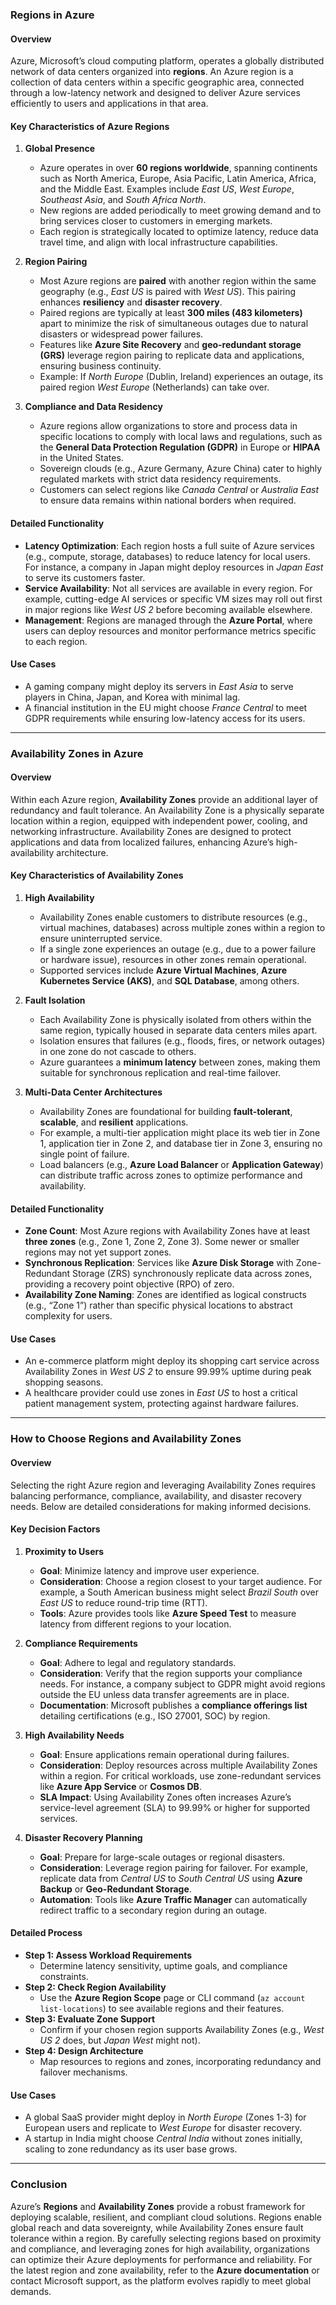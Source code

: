 

### **Regions in Azure**

#### **Overview**
Azure, Microsoft’s cloud computing platform, operates a globally distributed network of data centers organized into **regions**. An Azure region is a collection of data centers within a specific geographic area, connected through a low-latency network and designed to deliver Azure services efficiently to users and applications in that area. 

#### **Key Characteristics of Azure Regions**
1. **Global Presence**  
   - Azure operates in over **60 regions worldwide**, spanning continents such as North America, Europe, Asia Pacific, Latin America, Africa, and the Middle East. Examples include *East US*, *West Europe*, *Southeast Asia*, and *South Africa North*.
   - New regions are added periodically to meet growing demand and to bring services closer to customers in emerging markets.
   - Each region is strategically located to optimize latency, reduce data travel time, and align with local infrastructure capabilities.

2. **Region Pairing**  
   - Most Azure regions are **paired** with another region within the same geography (e.g., *East US* is paired with *West US*). This pairing enhances **resiliency** and **disaster recovery**.
   - Paired regions are typically at least **300 miles (483 kilometers)** apart to minimize the risk of simultaneous outages due to natural disasters or widespread power failures.
   - Features like **Azure Site Recovery** and **geo-redundant storage (GRS)** leverage region pairing to replicate data and applications, ensuring business continuity.
   - Example: If *North Europe* (Dublin, Ireland) experiences an outage, its paired region *West Europe* (Netherlands) can take over.

3. **Compliance and Data Residency**  
   - Azure regions allow organizations to store and process data in specific locations to comply with local laws and regulations, such as the **General Data Protection Regulation (GDPR)** in Europe or **HIPAA** in the United States.
   - Sovereign clouds (e.g., Azure Germany, Azure China) cater to highly regulated markets with strict data residency requirements.
   - Customers can select regions like *Canada Central* or *Australia East* to ensure data remains within national borders when required.

#### **Detailed Functionality**
- **Latency Optimization**: Each region hosts a full suite of Azure services (e.g., compute, storage, databases) to reduce latency for local users. For instance, a company in Japan might deploy resources in *Japan East* to serve its customers faster.
- **Service Availability**: Not all services are available in every region. For example, cutting-edge AI services or specific VM sizes may roll out first in major regions like *West US 2* before becoming available elsewhere.
- **Management**: Regions are managed through the **Azure Portal**, where users can deploy resources and monitor performance metrics specific to each region.

#### **Use Cases**
- A gaming company might deploy its servers in *East Asia* to serve players in China, Japan, and Korea with minimal lag.
- A financial institution in the EU might choose *France Central* to meet GDPR requirements while ensuring low-latency access for its users.

---

### **Availability Zones in Azure**

#### **Overview**
Within each Azure region, **Availability Zones** provide an additional layer of redundancy and fault tolerance. An Availability Zone is a physically separate location within a region, equipped with independent power, cooling, and networking infrastructure. Availability Zones are designed to protect applications and data from localized failures, enhancing Azure’s high-availability architecture.

#### **Key Characteristics of Availability Zones**
1. **High Availability**  
   - Availability Zones enable customers to distribute resources (e.g., virtual machines, databases) across multiple zones within a region to ensure uninterrupted service.
   - If a single zone experiences an outage (e.g., due to a power failure or hardware issue), resources in other zones remain operational.
   - Supported services include **Azure Virtual Machines**, **Azure Kubernetes Service (AKS)**, and **SQL Database**, among others.

2. **Fault Isolation**  
   - Each Availability Zone is physically isolated from others within the same region, typically housed in separate data centers miles apart.
   - Isolation ensures that failures (e.g., floods, fires, or network outages) in one zone do not cascade to others.
   - Azure guarantees a **minimum latency** between zones, making them suitable for synchronous replication and real-time failover.

3. **Multi-Data Center Architectures**  
   - Availability Zones are foundational for building **fault-tolerant**, **scalable**, and **resilient** applications.
   - For example, a multi-tier application might place its web tier in Zone 1, application tier in Zone 2, and database tier in Zone 3, ensuring no single point of failure.
   - Load balancers (e.g., **Azure Load Balancer** or **Application Gateway**) can distribute traffic across zones to optimize performance and availability.

#### **Detailed Functionality**
- **Zone Count**: Most Azure regions with Availability Zones have at least **three zones** (e.g., Zone 1, Zone 2, Zone 3). Some newer or smaller regions may not yet support zones.
- **Synchronous Replication**: Services like **Azure Disk Storage** with Zone-Redundant Storage (ZRS) synchronously replicate data across zones, providing a recovery point objective (RPO) of zero.
- **Availability Zone Naming**: Zones are identified as logical constructs (e.g., “Zone 1”) rather than specific physical locations to abstract complexity for users.

#### **Use Cases**
- An e-commerce platform might deploy its shopping cart service across Availability Zones in *West US 2* to ensure 99.99% uptime during peak shopping seasons.
- A healthcare provider could use zones in *East US* to host a critical patient management system, protecting against hardware failures.

---

### **How to Choose Regions and Availability Zones**

#### **Overview**
Selecting the right Azure region and leveraging Availability Zones requires balancing performance, compliance, availability, and disaster recovery needs. Below are detailed considerations for making informed decisions.

#### **Key Decision Factors**
1. **Proximity to Users**  
   - **Goal**: Minimize latency and improve user experience.
   - **Consideration**: Choose a region closest to your target audience. For example, a South American business might select *Brazil South* over *East US* to reduce round-trip time (RTT).
   - **Tools**: Azure provides tools like **Azure Speed Test** to measure latency from different regions to your location.

2. **Compliance Requirements**  
   - **Goal**: Adhere to legal and regulatory standards.
   - **Consideration**: Verify that the region supports your compliance needs. For instance, a company subject to GDPR might avoid regions outside the EU unless data transfer agreements are in place.
   - **Documentation**: Microsoft publishes a **compliance offerings list** detailing certifications (e.g., ISO 27001, SOC) by region.

3. **High Availability Needs**  
   - **Goal**: Ensure applications remain operational during failures.
   - **Consideration**: Deploy resources across multiple Availability Zones within a region. For critical workloads, use zone-redundant services like **Azure App Service** or **Cosmos DB**.
   - **SLA Impact**: Using Availability Zones often increases Azure’s service-level agreement (SLA) to 99.99% or higher for supported services.

4. **Disaster Recovery Planning**  
   - **Goal**: Prepare for large-scale outages or regional disasters.
   - **Consideration**: Leverage region pairing for failover. For example, replicate data from *Central US* to *South Central US* using **Azure Backup** or **Geo-Redundant Storage**.
   - **Automation**: Tools like **Azure Traffic Manager** can automatically redirect traffic to a secondary region during an outage.

#### **Detailed Process**
- **Step 1: Assess Workload Requirements**  
   - Determine latency sensitivity, uptime goals, and compliance constraints.
- **Step 2: Check Region Availability**  
   - Use the **Azure Region Scope** page or CLI command (`az account list-locations`) to see available regions and their features.
- **Step 3: Evaluate Zone Support**  
   - Confirm if your chosen region supports Availability Zones (e.g., *West US 2* does, but *Japan West* might not).
- **Step 4: Design Architecture**  
   - Map resources to regions and zones, incorporating redundancy and failover mechanisms.

#### **Use Cases**
- A global SaaS provider might deploy in *North Europe* (Zones 1-3) for European users and replicate to *West Europe* for disaster recovery.
- A startup in India might choose *Central India* without zones initially, scaling to zone redundancy as its user base grows.

---

### **Conclusion**
Azure’s **Regions** and **Availability Zones** provide a robust framework for deploying scalable, resilient, and compliant cloud solutions. Regions enable global reach and data sovereignty, while Availability Zones ensure fault tolerance within a region. By carefully selecting regions based on proximity and compliance, and leveraging zones for high availability, organizations can optimize their Azure deployments for performance and reliability. For the latest region and zone availability, refer to the **Azure documentation** or contact Microsoft support, as the platform evolves rapidly to meet global demands.
